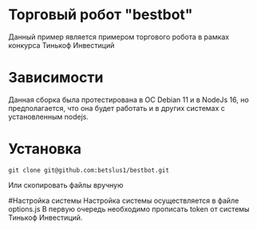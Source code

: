 # Торговый робот "bestbot"
Данный пример является примером торгового робота в рамках конкурса Тинькоф Инвестиций

# Зависимости
Данная сборка была протестирована в ОС Debian 11 и в NodeJs 16, но предполагается, что она будет работать и в других системах с установленным nodejs.

# Установка
`git clone git@github.com:betslus1/bestbot.git`

Или скопировать файлы вручную

#Настройка системы
Настройка системы осуществляется в файле options.js
В первую очередь необходимо прописать token от системы Тинькоф Инвестиций.
